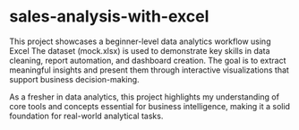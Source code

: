 # sales-analysis-with-excel
This project showcases a beginner-level data analytics workflow using Excel The dataset (mock.xlsx) is used to demonstrate key skills in data cleaning, report automation, and dashboard creation. The goal is to extract meaningful insights and present them through interactive visualizations that support business decision-making.

As a fresher in data analytics, this project highlights my understanding of core tools and concepts essential for business intelligence, making it a solid foundation for real-world analytical tasks.


